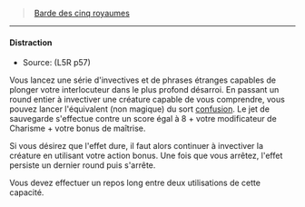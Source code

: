 ﻿---
!GenericItem
Name: Distraction
Source: (L5R p57)
Id: l5r_bard_hd.md#distraction
ParentLink: l5r_bard_hd.md#barde-des-cinq-royaumes
ParentName: Barde des cinq royaumes
NameLevel: 4
Attributes: {}
---
> [Barde des cinq royaumes](hd_l5r_bard.md)

---

#### Distraction

- Source: (L5R p57)

Vous lancez une série d'invectives et de phrases étranges capables de plonger votre interlocuteur dans le plus profond désarroi. En passant un round entier à invectiver une créature capable de vous comprendre, vous pouvez lancer l'équivalent (non magique) du sort [confusion](hd_spells_confusion.md). Le jet de sauvegarde s'effectue contre un score égal à 8 + votre modificateur de Charisme + votre bonus de maîtrise.

Si vous désirez que l'effet dure, il faut alors continuer à invectiver la créature en utilisant votre action bonus. Une fois que vous arrêtez, l'effet persiste un dernier round puis s'arrête.

Vous devez effectuer un repos long entre deux utilisations de cette capacité.

